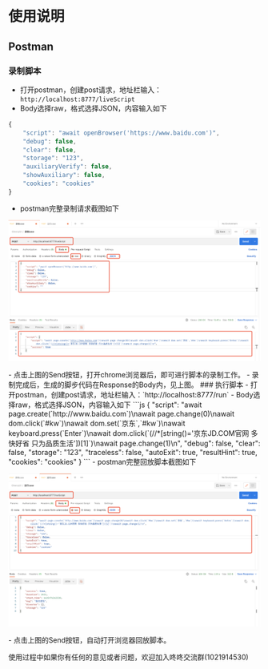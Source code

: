 # 使用说明

## Postman
### 录制脚本
- 打开postman，创建post请求，地址栏输入：`http://localhost:8777/liveScript`
- Body选择raw，格式选择JSON，内容输入如下
```js
{
    "script": "await openBrowser('https://www.baidu.com')",
    "debug": false,
    "clear": false,
    "storage": "123",
    "auxiliaryVerify": false,
    "showAuxiliary": false,
    "cookies": "cookies"
}
```
- postman完整录制请求截图如下
<p style="text-align: center;">
  <img src="../img/postman_live.png"/>
</p>
- 点击上图的Send按钮，打开chrome浏览器后，即可进行脚本的录制工作。
- 录制完成后，生成的脚步代码在Response的Body内，见上图。
### 执行脚本
- 打开postman，创建post请求，地址栏输入：`http://localhost:8777/run`
- Body选择raw，格式选择JSON，内容输入如下
```js
{
    "script": "await page.create(`http://www.baidu.com`)\nawait page.change(0)\nawait dom.click(`#kw`)\nawait dom.set(`京东`,`#kw`)\nawait keyboard.press(`Enter`)\nawait dom.click(`(//*[string()='京东JD.COM官网 多快好省 只为品质生活'])[1]`)\nawait page.change(1)\n",
    "debug": false,
    "clear": false,
    "storage": "123",
    "traceless": false,
    "autoExit": true,
    "resultHint": true,
    "cookies": "cookies"
}
```
- postman完整回放脚本截图如下
<p style="text-align: center;">
  <img src="../img/postman_run.png"/>
</p>
- 点击上图的Send按钮，自动打开浏览器回放脚本。

  使用过程中如果你有任何的意见或者问题，欢迎加入咚咚交流群(1021914530)